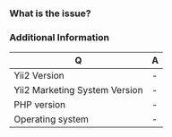 ### What is the issue?



### Additional Information



| Q                | A
| ---------------- | ---
| Yii2 Version     | -
| Yii2 Marketing System Version | -
| PHP version      | -
| Operating system | -
